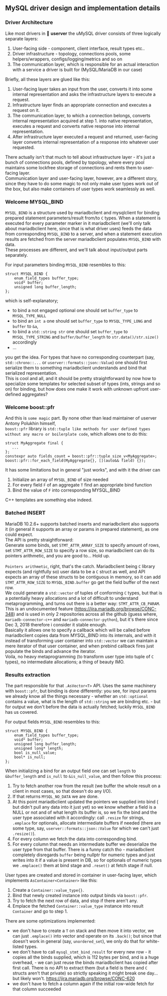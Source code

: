 ## MySQL driver design and implementation details 

### Driver Architecture
Like most drivers in 🐙 **userver** the uMySQL driver consists of three logically
separate layers:
1. User-facing side - component, client interface, result types etc..
2. Driver infrastructure - topology, connections pools, some
helpers/wrappers, configs/logging/metrics and so on
3. The communication layer, which is responsible for an actual interaction
with a service a driver is built for (MySQL/MariaDB in our case)

Briefly, all these layers are glued like this:
1. User-facing layer takes an input from the user, converts it into some
internal representation and asks the infrastructure layers to execute a
request.
2. Infrastructure layer finds an appropriate connection and executes a
request on it.
3. The communication layer, to which a connection belongs, converts internal
representation acquired at step 1. into native representation, executes a
request and converts native response into internal representation.
4. After infrastructure layer executed a request and returned,
user-facing layer converts internal representation of a response into
whatever user requested.

There actually isn't that much to tell about infrastructure layer - it's
just a bunch of connections pools, defined by topology, where every pool
maintains some lockfree storage of connections and rents them to user-facing
layer. <br>
Communication layer and user-facing layer, however, are a different
story, since they have to do some magic to not only make user types work out
of the box, but also make containers of user types work seamlessly as well.

### Welcome MYSQL_BIND
`MYSQL_BIND` is a structure used by mariadbclient and mysqlclient for
binding prepared statement parameters/result from/to `C` types. When a
statement is executed for every parameter marker in it mariadbclient (we'll
only talk about mariadbclient here, since that is what driver uses) feeds
the data from corresponding `MYSQL_BIND` to a server, and when a statement
execution results are fetched from the server mariadbclient populates
`MYSQL_BIND` with data. <br>
These processes are different, and we'll talk about input/output parts
separately.

For input parameters binding `MYSQL_BIND` resembles to this:
```
struct MYSQL_BIND {
    enum_field_types buffer_type;
    void* buffer;
    unsigned long buffer_length;
};
```
which is self-explanatory; <br>
* to bind a not engaged optional one should set `buffer_type` to
`MYSQL_TYPE_NULL`
* to bind an `int a` one should set `buffer_type` to `MYSQL_TYPE_LONG` and
`buffer` to `&a`, <br>
* to bind a `std::string str` one should set `buffer_type` to
`MYSQL_TYPE_STRING` and `buffer/buffer_length` to `str.data()/str.size()`
accordingly
* ...

you get the idea. For types that have no corresponding counterpart (say,
`std::chrono::...` or `userver::formats::json::Value`) one should first serialize
them to something mariadbclient understands and bind that serialized
representation. <br>
This is cool and all, and it should be pretty straightforward by now how to
specialize some templates for selected subset of types (ints, strings and so
on) for binding, but how does one make it work with unknown upfront
user-defined aggregates?

### Welcome boost::pfr
And this is `some magic` part. By none other than lead maintainer of userver
Antony Polukhin himself, <br>
`boost::pfr` library is `std::tuple like methods for user defined types
without any macro or boilerplate code`, which allows one to do this:
```
struct MyAggregate final {
   ...
};
constexpr auto fields_count = boost::pfr::tuple_size_v<MyAggregate>;
boost::pfr::for_each_field(MyAggregate{}, [](auto&& field) {});
```
It has some limitations but in general "just works", and with it the driver
can
1. Initialize an array of `MYSQL_BIND` of size needed
2. For every field `F` of an aggregate `T` find an appropriate bind function
3. Bind the value of `F` into corresponding MYSQL_BIND

C++ templates are something else indeed.

### Batched INSERT
MariaDB 10.2.6+ supports batched inserts and mariadbclient also supports it
(in general it supports an array or params in prepared statement), as one
could expect. <br>
The API is pretty straightforward: <br>
Generate some binds, set `STMT_ATTR_ARRAY_SIZE` to specify amount of rows,
set `STMT_ATTR_ROW_SIZE` to specify a row size, so mariadbclient can do its
pointers arithmetic, and you are good to... Hold up. <br><br>
`Pointers arithmetic`, right, that's the catch. Mariadbclient being `C`
library expects (and rightfully so) user data to be a `C` struct as well,
and API expects an array of these structs to be contiguous in memory,
so it can add `STMT_ATTR_ROW_SIZE` to `MYSQL_BIND.buffer` go get the field
buffer of the next row. <br>
We could generate a `std::vector` of tuples of conforming `C` types, but
that is a potentially heavy allocations and a lot of difficult to understand
metaprogramming, and turns out there is a better way:
`STMT_ATTR_CB_PARAM`.<br>
This is an undocumented feature (https://jira.mariadb.org/browse/CONC-348)
and is used in only 2 repositories across all the github (guess where,
`mariadb-connector-c++` and `mariadb-connector-python`), but it's there
since Dec 3, 2018 therefore i consider it stable enough.<br> Basically it
allows one to specify a callback which will be called before mariadbclient
copies data from MYSQL_BIND into its internals, and with it instead of
transforming user container into `std::vector` we can maintain a mere
iterator of that user container, and when prebind callback fires just
populate the binds and advance the iterator. <br> Voila, no heavy
metaprogramming (to transform user type into tuple of `C` types), no
intermediate allocations; a thing of beauty IMO.

### Results extraction
The part responsible for that `.AsVector<T>` API. Uses the same machinery
with `boost::pfr`, but binding is done differently: you see, for input
params we already know all the things necessary - whether an `std::optional`
contains a value, what is the length of `std::string` we are binding etc. -
but for output we don't before the data is actually fetched; luckily
`MYSQL_BIND` has us covered. <br>

For output fields `MYSQL_BIND` resembles to this:
```
struct MYSQL_BIND {
    enum_field_types buffer_type;
    void* buffer;
    unsigned long buffer_length;
    unsigned long* length;
    bool is_null_value;
    bool* is_null;
};
```
When initializing a bind for an output field one can set `length` to
`&buffer_length` and `is_null` to `&is_null_value`, and then follow this
process:
1. Try to fetch another row from the result (we buffer the whole result on a
client in most cases, so that doesn't do any I/O).
2. If that returns `MYSQL_NO_DATA` we are done.
3. At this point mariadbclient updated the pointers we supplied into bind (
but didn't pull any data into it just yet) so we know whether a field is a
NULL or not and of what length its buffer is, so we fix the bind and the
user type associated with it accordingly: call `.resize` for strings,
`.emplace` for optionals, allocate intermediate buffers if needed (there are
some type, say, `userver::formats::json::Value` for which we can't just `.resize()`).
4. For every column we fetch the data into corresponding bind.
5. For every column that needs an intermediate buffer we deserialize the
user type from that buffer.
There is a funny catch tho - mariadbclient completely disregards `buffer`
being nullptr for numeric types and just writes into it if a value is
present in DB, so for optionals of numeric types we
`.emplace()` them at bind stage and `.reset()` at fetch stage if null.

User types are created and stored in container in user-facing layer, which
implements `AsContainer<Container>` like this:
1. Create a `Container::value_type{}`.
2. Bind that newly created instance into output binds via `boost::pfr`.
3. Try to fetch the next row of data, and stop if there aren't any.
4. Emplace the fetched `Container::value_type` instance into result
`Container` and go to step 1.

There are some optimizations implemented:
* we don't have to create a `T` on stack and then move it into vector, we
can just `.emplace()` into vector and operate on its `.back()`; but since
that doesn't work in general (say, `unordered_set`), we only do that for
white-listed types.
* we don't have to call `mysql_stmt_bind_result` for every new row - it
copies all the binds supplied, which is 112 bytes per bind, and is a huge
overhead, - we can just reuse the binds mariadbclient has copied after first
call. There is no API to extract them (but a field is there and `C` structs
aren't that private) so strictly speaking it might break one day... but
likely won't. https://jira.mariadb.org/browse/CONC-620
* we don't have to fetch a column again if the initial row-wide fetch for
that column succeeded

